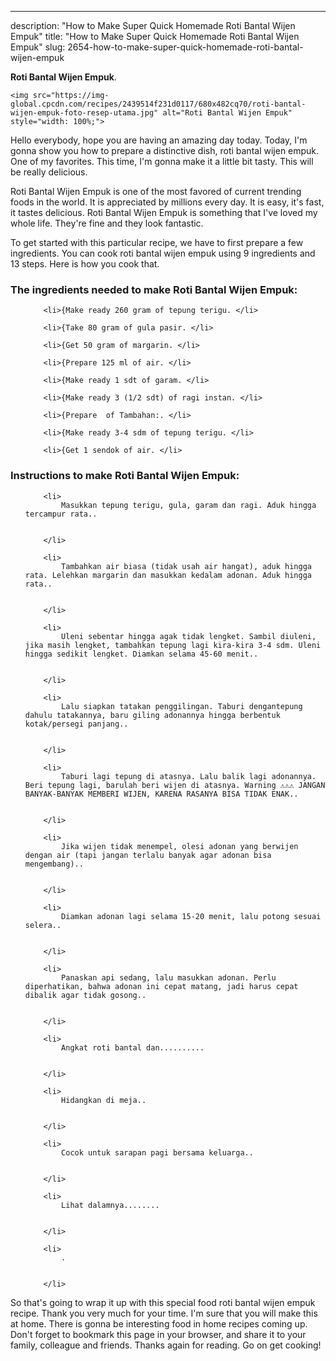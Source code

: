 ---
description: "How to Make Super Quick Homemade Roti Bantal Wijen Empuk"
title: "How to Make Super Quick Homemade Roti Bantal Wijen Empuk"
slug: 2654-how-to-make-super-quick-homemade-roti-bantal-wijen-empuk

<p>
	<strong>Roti Bantal Wijen Empuk</strong>. 
	
</p>
<p>
	
	<img src="https://img-global.cpcdn.com/recipes/2439514f231d0117/680x482cq70/roti-bantal-wijen-empuk-foto-resep-utama.jpg" alt="Roti Bantal Wijen Empuk" style="width: 100%;">
	
	
</p>
<p>
	Hello everybody, hope you are having an amazing day today. Today, I'm gonna show you how to prepare a distinctive dish, roti bantal wijen empuk. One of my favorites. This time, I'm gonna make it a little bit tasty. This will be really delicious.
</p>
	
<p>
	
</p>
<p>
	Roti Bantal Wijen Empuk is one of the most favored of current trending foods in the world. It is appreciated by millions every day. It is easy, it's fast, it tastes delicious. Roti Bantal Wijen Empuk is something that I've loved my whole life. They're fine and they look fantastic.
</p>

<p>
To get started with this particular recipe, we have to first prepare a few ingredients. You can cook roti bantal wijen empuk using 9 ingredients and 13 steps. Here is how you cook that.
</p>

<h3>The ingredients needed to make Roti Bantal Wijen Empuk:</h3>

<ol>
	
		<li>{Make ready 260 gram of tepung terigu. </li>
	
		<li>{Take 80 gram of gula pasir. </li>
	
		<li>{Get 50 gram of margarin. </li>
	
		<li>{Prepare 125 ml of air. </li>
	
		<li>{Make ready 1 sdt of garam. </li>
	
		<li>{Make ready 3 (1/2 sdt) of ragi instan. </li>
	
		<li>{Prepare  of Tambahan:. </li>
	
		<li>{Make ready 3-4 sdm of tepung terigu. </li>
	
		<li>{Get 1 sendok of air. </li>
	
</ol>
<p>
	
</p>

<h3>Instructions to make Roti Bantal Wijen Empuk:</h3>

<ol>
	
		<li>
			Masukkan tepung terigu, gula, garam dan ragi. Aduk hingga tercampur rata..
			
			
		</li>
	
		<li>
			Tambahkan air biasa (tidak usah air hangat), aduk hingga rata. Lelehkan margarin dan masukkan kedalam adonan. Aduk hingga rata..
			
			
		</li>
	
		<li>
			Uleni sebentar hingga agak tidak lengket. Sambil diuleni, jika masih lengket, tambahkan tepung lagi kira-kira 3-4 sdm. Uleni hingga sedikit lengket. Diamkan selama 45-60 menit..
			
			
		</li>
	
		<li>
			Lalu siapkan tatakan penggilingan. Taburi dengantepung dahulu tatakannya, baru giling adonannya hingga berbentuk kotak/persegi panjang..
			
			
		</li>
	
		<li>
			Taburi lagi tepung di atasnya. Lalu balik lagi adonannya. Beri tepung lagi, barulah beri wijen di atasnya. Warning ⚠⚠⚠ JANGAN BANYAK-BANYAK MEMBERI WIJEN, KARENA RASANYA BISA TIDAK ENAK..
			
			
		</li>
	
		<li>
			Jika wijen tidak menempel, olesi adonan yang berwijen dengan air (tapi jangan terlalu banyak agar adonan bisa mengembang)..
			
			
		</li>
	
		<li>
			Diamkan adonan lagi selama 15-20 menit, lalu potong sesuai selera..
			
			
		</li>
	
		<li>
			Panaskan api sedang, lalu masukkan adonan. Perlu diperhatikan, bahwa adonan ini cepat matang, jadi harus cepat dibalik agar tidak gosong..
			
			
		</li>
	
		<li>
			Angkat roti bantal dan..........
			
			
		</li>
	
		<li>
			Hidangkan di meja..
			
			
		</li>
	
		<li>
			Cocok untuk sarapan pagi bersama keluarga..
			
			
		</li>
	
		<li>
			Lihat dalamnya........
			
			
		</li>
	
		<li>
			.
			
			
		</li>
	
</ol>

<p>
	
</p>

<p>
	So that's going to wrap it up with this special food roti bantal wijen empuk recipe. Thank you very much for your time. I'm sure that you will make this at home. There is gonna be interesting food in home recipes coming up. Don't forget to bookmark this page in your browser, and share it to your family, colleague and friends. Thanks again for reading. Go on get cooking!
</p>
